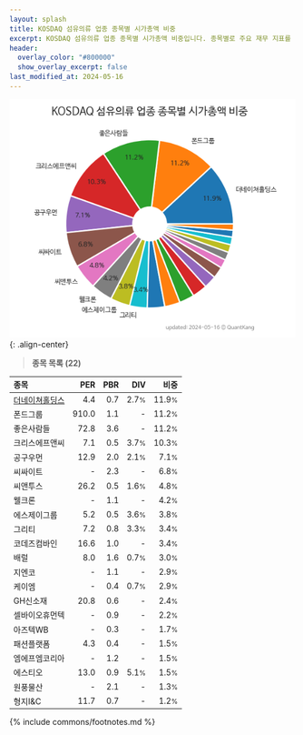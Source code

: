 ```yaml
---
layout: splash
title: KOSDAQ 섬유의류 업종 종목별 시가총액 비중
excerpt: KOSDAQ 섬유의류 업종 종목별 시가총액 비중입니다. 종목별로 주요 재무 지표를 함께 표시합니다.
header:
  overlay_color: "#800000"
  show_overlay_excerpt: false
last_modified_at: 2024-05-16
---
```



![KOSDAQ 섬유의류 업종 종목별 시가총액 비중](/stats/sector/images/kosdaq_업종_섬유의류_종목.png){: .align-center}


> **종목 목록 (22)**<a id="list"></a>

| **종목** | **PER** | **PBR** | **DIV** | **비중** |
| :------- | ------: | ------: | ------: | -------: |
| [더네이쳐홀딩스](/298540/) | 4.4 | 0.7 | 2.7<small>%</small> | 11.9<small>%</small> |
| 폰드그룹 | 910.0 | 1.1 | - | 11.2<small>%</small> |
| 좋은사람들 | 72.8 | 3.6 | - | 11.2<small>%</small> |
| 크리스에프앤씨 | 7.1 | 0.5 | 3.7<small>%</small> | 10.3<small>%</small> |
| 공구우먼 | 12.9 | 2.0 | 2.1<small>%</small> | 7.1<small>%</small> |
| 씨싸이트 | - | 2.3 | - | 6.8<small>%</small> |
| 씨앤투스 | 26.2 | 0.5 | 1.6<small>%</small> | 4.8<small>%</small> |
| 웰크론 | - | 1.1 | - | 4.2<small>%</small> |
| 에스제이그룹 | 5.2 | 0.5 | 3.6<small>%</small> | 3.8<small>%</small> |
| 그리티 | 7.2 | 0.8 | 3.3<small>%</small> | 3.4<small>%</small> |
| 코데즈컴바인 | 16.6 | 1.0 | - | 3.4<small>%</small> |
| 배럴 | 8.0 | 1.6 | 0.7<small>%</small> | 3.0<small>%</small> |
| 지엔코 | - | 1.1 | - | 2.9<small>%</small> |
| 케이엠 | - | 0.4 | 0.7<small>%</small> | 2.9<small>%</small> |
| GH신소재 | 20.8 | 0.6 | - | 2.4<small>%</small> |
| 셀바이오휴먼텍 | - | 0.9 | - | 2.2<small>%</small> |
| 아즈텍WB | - | 0.3 | - | 1.7<small>%</small> |
| 패션플랫폼 | 4.3 | 0.4 | - | 1.5<small>%</small> |
| 엠에프엠코리아 | - | 1.2 | - | 1.5<small>%</small> |
| 에스티오 | 13.0 | 0.9 | 5.1<small>%</small> | 1.5<small>%</small> |
| 원풍물산 | - | 2.1 | - | 1.3<small>%</small> |
| 형지I&C | 11.7 | 0.7 | - | 1.2<small>%</small> |

{% include commons/footnotes.md %}